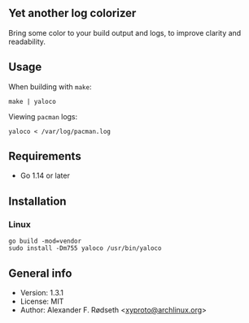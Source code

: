 ## Yet another log colorizer

Bring some color to your build output and logs, to improve clarity and readability.

## Usage

When building with `make`:

    make | yaloco

Viewing `pacman` logs:

    yaloco < /var/log/pacman.log

## Requirements

* Go 1.14 or later

## Installation

### Linux

    go build -mod=vendor
    sudo install -Dm755 yaloco /usr/bin/yaloco

## General info

* Version: 1.3.1
* License: MIT
* Author: Alexander F. Rødseth &lt;xyproto@archlinux.org&gt;
